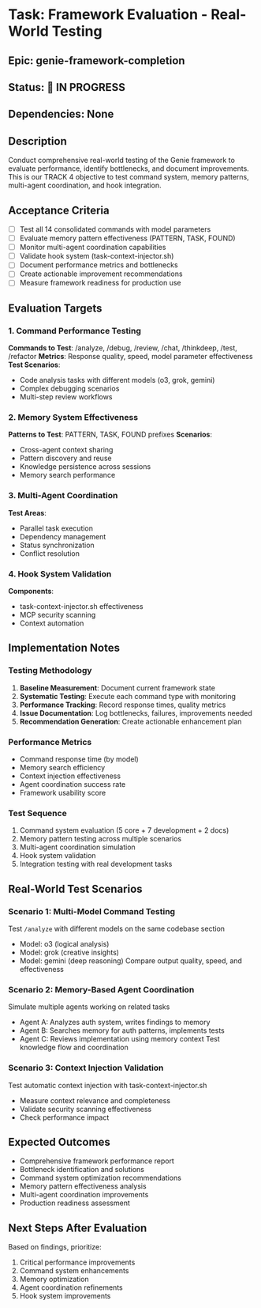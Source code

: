 # Task: Framework Evaluation - Real-World Testing

## Epic: genie-framework-completion
## Status: 🔄 IN PROGRESS
## Dependencies: None

## Description
Conduct comprehensive real-world testing of the Genie framework to evaluate performance, identify bottlenecks, and document improvements. This is our TRACK 4 objective to test command system, memory patterns, multi-agent coordination, and hook integration.

## Acceptance Criteria
- [ ] Test all 14 consolidated commands with model parameters
- [ ] Evaluate memory pattern effectiveness (PATTERN, TASK, FOUND)
- [ ] Monitor multi-agent coordination capabilities
- [ ] Validate hook system (task-context-injector.sh)
- [ ] Document performance metrics and bottlenecks
- [ ] Create actionable improvement recommendations
- [ ] Measure framework readiness for production use

## Evaluation Targets

### 1. Command Performance Testing
**Commands to Test**: /analyze, /debug, /review, /chat, /thinkdeep, /test, /refactor
**Metrics**: Response quality, speed, model parameter effectiveness
**Test Scenarios**: 
- Code analysis tasks with different models (o3, grok, gemini)
- Complex debugging scenarios
- Multi-step review workflows

### 2. Memory System Effectiveness  
**Patterns to Test**: PATTERN, TASK, FOUND prefixes
**Scenarios**:
- Cross-agent context sharing
- Pattern discovery and reuse
- Knowledge persistence across sessions
- Memory search performance

### 3. Multi-Agent Coordination
**Test Areas**:
- Parallel task execution
- Dependency management
- Status synchronization
- Conflict resolution

### 4. Hook System Validation
**Components**:
- task-context-injector.sh effectiveness
- MCP security scanning
- Context automation

## Implementation Notes

### Testing Methodology
1. **Baseline Measurement**: Document current framework state
2. **Systematic Testing**: Execute each command type with monitoring
3. **Performance Tracking**: Record response times, quality metrics
4. **Issue Documentation**: Log bottlenecks, failures, improvements needed
5. **Recommendation Generation**: Create actionable enhancement plan

### Performance Metrics
- Command response time (by model)
- Memory search efficiency
- Context injection effectiveness
- Agent coordination success rate
- Framework usability score

### Test Sequence
1. Command system evaluation (5 core + 7 development + 2 docs)
2. Memory pattern testing across multiple scenarios
3. Multi-agent coordination simulation
4. Hook system validation
5. Integration testing with real development tasks

## Real-World Test Scenarios

### Scenario 1: Multi-Model Command Testing
Test `/analyze` with different models on the same codebase section
- Model: o3 (logical analysis)
- Model: grok (creative insights) 
- Model: gemini (deep reasoning)
Compare output quality, speed, and effectiveness

### Scenario 2: Memory-Based Agent Coordination
Simulate multiple agents working on related tasks
- Agent A: Analyzes auth system, writes findings to memory
- Agent B: Searches memory for auth patterns, implements tests
- Agent C: Reviews implementation using memory context
Test knowledge flow and coordination

### Scenario 3: Context Injection Validation
Test automatic context injection with task-context-injector.sh
- Measure context relevance and completeness
- Validate security scanning effectiveness
- Check performance impact

## Expected Outcomes
- Comprehensive framework performance report
- Bottleneck identification and solutions
- Command system optimization recommendations
- Memory pattern effectiveness analysis
- Multi-agent coordination improvements
- Production readiness assessment

## Next Steps After Evaluation
Based on findings, prioritize:
1. Critical performance improvements
2. Command system enhancements
3. Memory optimization
4. Agent coordination refinements
5. Hook system improvements